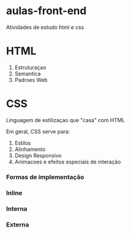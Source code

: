 # aulas-front-end
 Atividades de estudo html e css

# HTML

1. Estruturaçao
2. Semantica
3. Padroes Web

# CSS

Linguagem de estilizaçao que "casa" com HTML

Em geral, CSS  serve para:

1. Estilos
2. Alinhamento
3. Design Responsivo
4. Animacoes e efeitos especiais de interação

### Formas de implementação

### Inline

### Interna

### Externa
